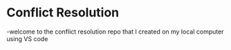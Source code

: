 # Conflict Resolution
-welcome to the conflict resolution repo that I created on my local computer using VS code

